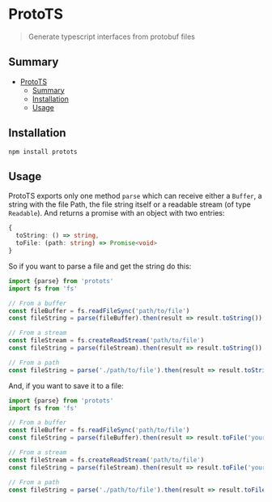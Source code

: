 # ProtoTS

> Generate typescript interfaces from protobuf files

## Summary

- [ProtoTS](#ProtoTS)
  - [Summary](#Summary)
  - [Installation](#Installation)
  - [Usage](#Usage)

## Installation

```
npm install protots
```

## Usage

ProtoTS exports only one method `parse` which can receive either a `Buffer`, a string with the file Path, the file string itself or a readable stream (of type `Readable`). And returns a promise with an object with two entries:

```ts
{
  toString: () => string,
  toFile: (path: string) => Promise<void>
}
```

So if you want to parse a file and get the string do this:

```ts
import {parse} from 'protots'
import fs from 'fs'

// From a buffer
const fileBuffer = fs.readFileSync('path/to/file')
const fileString = parse(fileBuffer).then(result => result.toString())

// From a stream
const fileStream = fs.createReadStream('path/to/file')
const fileString = parse(fileStream).then(result => result.toString())

// From a path
const fileString = parse('./path/to/file').then(result => result.toString())
```

And, if you want to save it to a file:

```ts
import {parse} from 'protots'
import fs from 'fs'

// From a buffer
const fileBuffer = fs.readFileSync('path/to/file')
const fileString = parse(fileBuffer).then(result => result.toFile('your/file/path.ts'))

// From a stream
const fileStream = fs.createReadStream('path/to/file')
const fileString = parse(fileStream).then(result => result.toFile('your/file/path.ts'))

// From a path
const fileString = parse('./path/to/file').then(result => result.toFile('your/file/path.ts'))
```
